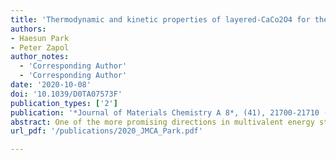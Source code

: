 ```yaml
---
title: 'Thermodynamic and kinetic properties of layered-CaCo2O4 for the Ca-ion batteries: a systematic first-principles study'
authors:
- Haesun Park
- Peter Zapol
author_notes:
  - 'Corresponding Author'
  - 'Corresponding Author'
date: '2020-10-08'
doi: '10.1039/D0TA07573F'
publication_types: ['2']
publication: '*Journal of Materials Chemistry A 8*, (41), 21700-21710 (2020)'
abstract: One of the more promising directions in multivalent energy storage is systems based on Ca ion intercalation due to the potential for high voltage and capacity. A major challenge for enabling such a battery is to find cathode materials capable of fast ionic diffusion and reversible insertion of Ca ions. Here, on the basis of first-principles calculations, we have demonstrated that layered CaCo2O4 exhibits favorable thermodynamic and kinetic properties that should enable topotactic Ca ion intercalation reactions. The P3-type layered CaxCo2O4 (0 < x < 1) with either of space groups of P1 or P21/m are stable at multiple Ca concentrations and show a smooth voltage plateau higher than 3 V up to X = 0.5. The energy barriers of the single Ca ion migration are as low as 0.36 eV and 0.27 eV at the dilute and high vacancy concentration limits, respectively. Although varying the vacancy environments of the diffusing atom influences the migration barriers, they do not exceed 0.6 eV. Stochastic analysis of Ca hopping events performed by ab initio molecular dynamics (AIMD) simulation has shown that the migration barriers are lower than 0.32 eV. Therefore, the Ca diffusivity at room temperature extrapolated from the AIMD results is comparable to Li diffusivity (>10−10 cm2s−1) in conventional Li cathode materials, suggesting the feasibility of layered CaxCo2O4 as multivalent cathode materials. Finally, the structural factors that enable fast diffusion are discussed.
url_pdf: '/publications/2020_JMCA_Park.pdf'

---
```

